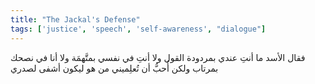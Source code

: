 ```yaml
---
title: "The Jackal's Defense"
tags: ['justice', 'speech', 'self-awareness', "dialogue"]
---
```


 فقال الأسد ما أنتِ عندي بمردودة القول ولا أنتِ في نفسي بمتَّهمَة ولا أنا في نصحك بمرتاب ولكن أُحبُّ أن تُعلِميني من هو ليكون أشفى لصدري
